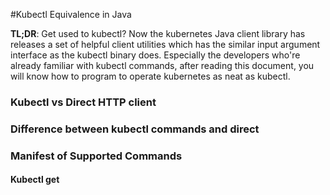 #Kubectl Equivalence in Java

__TL;DR__: Get used to kubectl? Now the kubernetes Java client library has releases a set of 
helpful client utilities which has the similar input argument interface as the kubectl binary 
does. Especially the developers who're already familiar with kubectl commands, after reading 
this document, you will know how to program to operate kubernetes as neat as kubectl.


### Kubectl vs Direct HTTP client


### Difference between kubectl commands and direct


### Manifest of Supported Commands 


#### Kubectl get